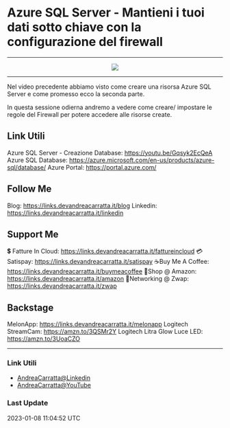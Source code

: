 # Azure SQL Server - Mantieni i tuoi dati sotto chiave con la configurazione del firewall
 
<hr />
 
<div align="center">

<a href="https://www.youtube.com/v/xdTwrayAbso?version=3" target="_blank" alt="Azure SQL Server - Mantieni i tuoi dati sotto chiave con la configurazione del firewall">

<img src="https://img.youtube.com/vi/xdTwrayAbso/0.jpg" />

</a>

</div>
 
<hr />
 
Nel video precedente abbiamo visto come creare una risorsa Azure SQL Server e come promesso ecco la seconda parte.

In questa sessione odierna andremo a vedere come creare/ impostare le regole del Firewall per potere accedere alle risorse create. 


## Link Utili
Azure SQL Server - Creazione Database: https://youtu.be/Gqsyk2EcQeA
Azure SQL Database: https://azure.microsoft.com/en-us/products/azure-sql/database/
Azure Portal: https://portal.azure.com/


## Follow Me

Blog: https://links.devandreacarratta.it/blog 
Linkedin: https://links.devandreacarratta.it/linkedin

## Support Me 

💲 Fatture In Cloud: https://links.devandreacarratta.it/fattureincloud
💳Satispay: https://links.devandreacarratta.it/satispay
☕Buy Me A Coffee: https://links.devandreacarratta.it/buymeacoffee
🛒Shop @ Amazon: https://links.devandreacarratta.it/amazon
🤝Networking @ Zwap: https://links.devandreacarratta.it/zwap



## Backstage
MelonApp: https://links.devandreacarratta.it/melonapp
Logitech StreamCam: https://amzn.to/3QSMr2Y
Logitech Litra Glow Luce LED: https://amzn.to/3UoaCZO
 
<hr />
 
### Link Utili
- [AndreaCarratta@Linkedin](https://links.devandreacarratta.it/linkedin)
- [AndreaCarratta@YouTube](https://links.devandreacarratta.it/youtube)
### Last Update
2023-01-08 11:04:52 UTC
